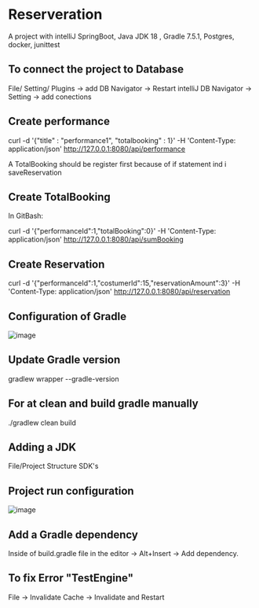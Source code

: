 # Reserveration

A project with intelliJ SpringBoot, Java JDK 18 , Gradle 7.5.1, Postgres, docker, junittest

## To connect the project to Database
File/ Setting/ Plugins -> add DB Navigator -> Restart intelliJ
DB Navigator -> Setting -> add conections

## Create performance 
curl -d '{"title" : "performance1", "totalbooking" : 1}' -H 'Content-Type: application/json' http://127.0.0.1:8080/api/performance

A TotalBooking should be register first because of if statement ind i saveReservation

## Create TotalBooking 

In GitBash:

curl -d '{"performanceId":1,"totalBooking":0}' -H 'Content-Type: application/json' http://127.0.0.1:8080/api/sumBooking

## Create Reservation 

curl -d '{"performanceId":1,"costumerId":15,"reservationAmount":3}' -H 'Content-Type: application/json' http://127.0.0.1:8080/api/reservation

## Configuration of Gradle

![image](https://user-images.githubusercontent.com/72239384/222308815-597bb045-3e70-450c-8bc4-ba86a48228e8.png)

## Update Gradle version

gradlew wrapper --gradle-version <gradle-version>

## For at clean and build gradle manually

./gradlew clean build

## Adding a JDK

File/Project Structure SDK's 

## Project run configuration 

![image](https://user-images.githubusercontent.com/72239384/222249108-58e2c0a7-d278-470d-b3c9-d61fd47a1044.png)

## Add a Gradle dependency
Inside of build.gradle file in the editor -> Alt+Insert -> Add dependency.

## To fix Error "TestEngine"
File -> Invalidate Cache -> Invalidate and Restart
